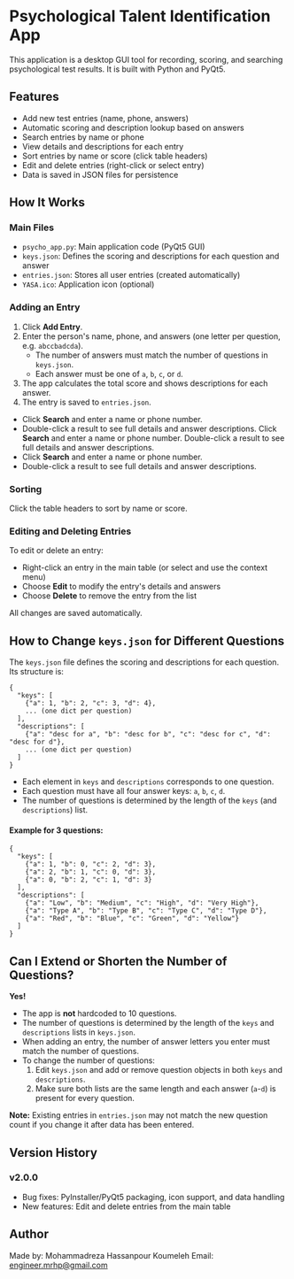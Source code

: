 # Psychological Talent Identification App

This application is a desktop GUI tool for recording, scoring, and searching psychological test results. It is built with Python and PyQt5.

## Features
- Add new test entries (name, phone, answers)
- Automatic scoring and description lookup based on answers
- Search entries by name or phone
- View details and descriptions for each entry
- Sort entries by name or score (click table headers)
- Edit and delete entries (right-click or select entry)
- Data is saved in JSON files for persistence

## How It Works

### Main Files
- `psycho_app.py`: Main application code (PyQt5 GUI)
- `keys.json`: Defines the scoring and descriptions for each question and answer
- `entries.json`: Stores all user entries (created automatically)
- `YASA.ico`: Application icon (optional)

### Adding an Entry
1. Click **Add Entry**.
2. Enter the person's name, phone, and answers (one letter per question, e.g. `abccbadcda`).
   - The number of answers must match the number of questions in `keys.json`.
   - Each answer must be one of `a`, `b`, `c`, or `d`.
3. The app calculates the total score and shows descriptions for each answer.
4. The entry is saved to `entries.json`.

- Click **Search** and enter a name or phone number.
- Double-click a result to see full details and answer descriptions.
Click **Search** and enter a name or phone number.
Double-click a result to see full details and answer descriptions.
- Click **Search** and enter a name or phone number.
- Double-click a result to see full details and answer descriptions.

### Sorting
Click the table headers to sort by name or score.
### Editing and Deleting Entries
To edit or delete an entry:
- Right-click an entry in the main table (or select and use the context menu)
- Choose **Edit** to modify the entry's details and answers
- Choose **Delete** to remove the entry from the list

All changes are saved automatically.

## How to Change `keys.json` for Different Questions

The `keys.json` file defines the scoring and descriptions for each question. Its structure is:

```
{
  "keys": [
    {"a": 1, "b": 2, "c": 3, "d": 4},
    ... (one dict per question)
  ],
  "descriptions": [
    {"a": "desc for a", "b": "desc for b", "c": "desc for c", "d": "desc for d"},
    ... (one dict per question)
  ]
}
```

- Each element in `keys` and `descriptions` corresponds to one question.
- Each question must have all four answer keys: `a`, `b`, `c`, `d`.
- The number of questions is determined by the length of the `keys` (and `descriptions`) list.

#### Example for 3 questions:
```
{
  "keys": [
    {"a": 1, "b": 0, "c": 2, "d": 3},
    {"a": 2, "b": 1, "c": 0, "d": 3},
    {"a": 0, "b": 2, "c": 1, "d": 3}
  ],
  "descriptions": [
    {"a": "Low", "b": "Medium", "c": "High", "d": "Very High"},
    {"a": "Type A", "b": "Type B", "c": "Type C", "d": "Type D"},
    {"a": "Red", "b": "Blue", "c": "Green", "d": "Yellow"}
  ]
}
```

## Can I Extend or Shorten the Number of Questions?

**Yes!**
- The app is **not** hardcoded to 10 questions.
- The number of questions is determined by the length of the `keys` and `descriptions` lists in `keys.json`.
- When adding an entry, the number of answer letters you enter must match the number of questions.
- To change the number of questions:
  1. Edit `keys.json` and add or remove question objects in both `keys` and `descriptions`.
  2. Make sure both lists are the same length and each answer (`a`-`d`) is present for every question.

**Note:** Existing entries in `entries.json` may not match the new question count if you change it after data has been entered.

## Version History

### v2.0.0
- Bug fixes: PyInstaller/PyQt5 packaging, icon support, and data handling
- New features: Edit and delete entries from the main table

## Author
Made by: Mohammadreza Hassanpour Koumeleh 
Email: engineer.mrhp@gmail.com
